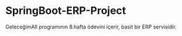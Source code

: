 # SpringBoot-ERP-Project
GeleceğimAll programının 8.hafta ödevini içerir, basit bir ERP servisidir.
